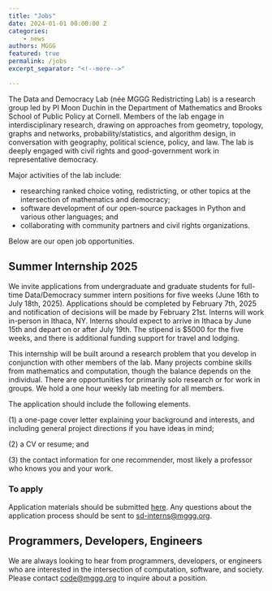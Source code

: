 ```yaml
---
title: "Jobs"
date: 2024-01-01 00:00:00 Z
categories:
    - news
authors: MGGG
featured: true
permalink: /jobs
excerpt_separator: "<!--more-->"

---
```



The Data and Democracy Lab (née MGGG Redistricting Lab) is a research group led by PI Moon Duchin in the Department of Mathematics and Brooks School of Public Policy at Cornell.  Members of the lab engage in interdisciplinary research, drawing on approaches from geometry, topology, graphs and networks, probability/statistics, and algorithm design, in conversation with geography, political science, policy, and law.  The lab is deeply engaged with civil rights and good-government work in representative democracy.

Major activities of the lab include:
- researching ranked choice voting, redistricting, or other topics at the intersection of mathematics and democracy; 
- software development of our open-source packages in Python and various other languages; and
- collaborating with community partners and civil rights organizations.

Below are our open job opportunities.

## Summer Internship 2025

We invite applications from undergraduate and graduate students for full-time Data/Democracy summer intern positions for five weeks (June 16th to July 18th, 2025).  Applications should be completed by February 7th, 2025 and notification of decisions will be made by February 21st. Interns will work in-person in Ithaca, NY. Interns should expect to arrive in Ithaca by June 15th and depart on or after July 19th. The stipend is $5000 for the five weeks, and there is additional funding support for travel and lodging. 

This internship will be built around a research problem that you develop in conjunction with other members of the lab.  Many projects combine skills from mathematics and computation, though the balance depends on the individual.  There are opportunities for primarily solo research or for work in groups.  We hold a one hour weekly lab meeting for all members.

The application should include the following elements.

(1) a one-page cover letter explaining your background and interests, and including general project directions if you have ideas in mind;

(2) a CV or resume; and

(3) the contact information for one recommender, most likely a professor who knows you and your work.

### To apply
Application materials should be submitted [here](https://forms.gle/DnigNZgsS7LfoL5z5). Any questions about the application process should be sent to <sd-interns@mggg.org>.

## Programmers, Developers, Engineers

We are always looking to hear from programmers, developers, or engineers who are interested in the intersection of computation, software, and society. Please contact <code@mggg.org> to inquire about a position.


<!-- The MGGG Redistricting Lab is a non-profit research organization based at Tufts University studying
applications of geometry and computing to U.S. redistricting. Our mission is both technical
and civic, and we aim to drive cutting-edge research, amplify the voices of the public and the civil
rights community, and improve accountability in the redistricting process.

As of January 2023, we have filled our Senior Web Developer position. We anticipate more developer and researcher positions in the coming year, so please reach out to [jobs@mggg.org](mailto:jobs@mggg.org) to inquire.

This semester we seek to hire 1-2 postdoctoral scholars with experience in mathematics, computing, statistics, geography, politics, and/or law.  The positions are for 1 year, with possibility of renewal to 3 years. For more information, contact us at [jobs@mggg.org](mailto:jobs@mggg.org).
 
Access to voting rights for communities of color and other marginalized groups
is central to our mission, and we strive to build a team that is diverse in as
many ways as possible. -->

<!-- We are not currently hiring.  Please check this page in the future for any updates to our openings. -->


<!-- <ul class="card-list">
{% assign jobs = site.jobs | sort: "position" %}
{% for job in jobs %}
    {% if job.hidden == false %}
        {% include job.html job=job %}
    {% endif %}
{% endfor %}
</ul> -->
